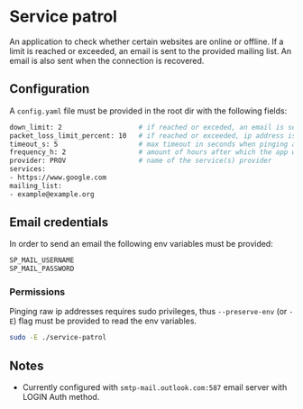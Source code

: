 # Service patrol

An application to check whether certain websites are online or offline. If a limit is reached or exceeded, an email is sent to the provided mailing list. An email is also sent when the connection is recovered.

## Configuration

A `config.yaml` file must be provided in the root dir with the following fields: 
```bash
down_limit: 2                   # if reached or exceded, an email is sent
packet_loss_limit_percent: 10   # if reached or exceeded, ip address is considered unavailable
timeout_s: 5                    # max timeout in seconds when pinging an address
frequency_h: 2                  # amount of hours after which the app will be run again as configured in cron
provider: PROV                  # name of the service(s) provider
services:
- https://www.google.com
mailing_list:
- example@example.org
```

## Email credentials

In order to send an email the following env variables must be provided:
```bash
SP_MAIL_USERNAME
SP_MAIL_PASSWORD
```

### Permissions

Pinging raw ip addresses requires sudo privileges, thus `--preserve-env` (or `-E`) flag must be provided to read the env variables.

```bash
sudo -E ./service-patrol
```

## Notes

- Currently configured with `smtp-mail.outlook.com:587` email server with LOGIN Auth method.